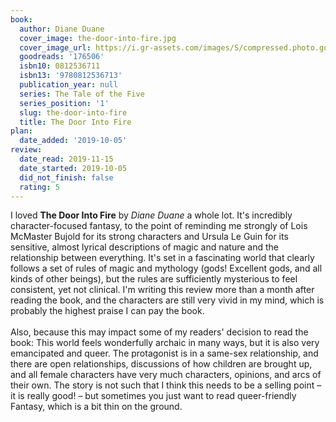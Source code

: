 ```yaml
---
book:
  author: Diane Duane
  cover_image: the-door-into-fire.jpg
  cover_image_url: https://i.gr-assets.com/images/S/compressed.photo.goodreads.com/books/1520785510l/176506._SY160_.jpg
  goodreads: '176506'
  isbn10: 0812536711
  isbn13: '9780812536713'
  publication_year: null
  series: The Tale of the Five
  series_position: '1'
  slug: the-door-into-fire
  title: The Door Into Fire
plan:
  date_added: '2019-10-05'
review:
  date_read: 2019-11-15
  date_started: 2019-10-05
  did_not_finish: false
  rating: 5
---
```


I loved **The Door Into Fire** by *Diane Duane* a whole lot. It's incredibly character-focused fantasy, to the point of reminding me strongly of Lois McMaster Bujold for its strong characters and Ursula Le Guin for its sensitive, almost lyrical descriptions of magic and nature and the relationship between everything. It's set in a fascinating world that clearly follows a set of rules of magic and mythology (gods! Excellent gods, and all kinds of other beings), but the rules are sufficiently mysterious to feel consistent, yet not clinical. I'm writing this review more than a month after reading the book, and the characters are still very vivid in my mind, which is probably the highest praise I can pay the book.<br /><br />Also, because this may impact some of my readers' decision to read the book: This world feels wonderfully archaic in many ways, but it is also very emancipated and queer. The protagonist is in a same-sex relationship, and there are open relationships, discussions of how children are brought up, and all female characters have very much characters, opinions, and arcs of their own. The story is not such that I think this needs to be a selling point – it is really good! – but sometimes you just want to read queer-friendly Fantasy, which is a bit thin on the ground.
